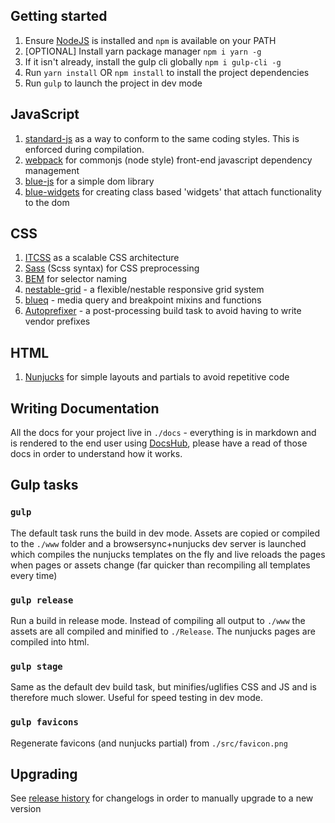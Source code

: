 ## Getting started

1. Ensure [NodeJS](https://nodejs.org/en/download/) is installed and `npm` is available on your PATH
2. [OPTIONAL] Install yarn package manager `npm i yarn -g`
3. If it isn't already, install the gulp cli globally `npm i gulp-cli -g`
4. Run `yarn install` OR `npm install` to install the project dependencies
5. Run `gulp` to launch the project in dev mode

## JavaScript

1. [standard-js](http://standardjs.com/) as a way to conform to the same coding styles. This is enforced during compilation.
2. [webpack](https://webpack.github.io/) for commonjs (node style) front-end javascript dependency management
3. [blue-js](https://github.com/bluegrassdigital/blue-js) for a simple dom library
4. [blue-widgets](https://github.com/bluegrassdigital/blue-widgets) for creating class based 'widgets' that attach functionality to the dom

## CSS

1. [ITCSS](https://www.xfive.co/blog/itcss-scalable-maintainable-css-architecture/) as a scalable CSS architecture
2. [Sass](http://sass-lang.com/) (Scss syntax) for CSS preprocessing
3. [BEM](http://getbem.com/naming/) for selector naming
4. [nestable-grid](https://github.com/bluegrassdigital/nestable-grid) - a flexible/nestable responsive grid system
5. [blueq](https://github.com/bluegrassdigital/blueq) - media query and breakpoint mixins and functions
6. [Autoprefixer](https://github.com/postcss/autoprefixer) - a post-processing build task to avoid having to write vendor prefixes

## HTML

1. [Nunjucks](https://mozilla.github.io/nunjucks/templating.html) for simple layouts and partials to avoid repetitive code

## Writing Documentation

All the docs for your project live in `./docs` - everything is in markdown and is rendered to the end user using [DocsHub](https://bluegrassdigital.github.io/docshub/), please have a read of those docs in order to understand how it works.

## Gulp tasks

### `gulp`

The default task runs the build in dev mode. Assets are copied or compiled to the `./www` folder and a browsersync+nunjucks dev server is launched which compiles the nunjucks templates on the fly and live reloads the pages when pages or assets change (far quicker than recompiling all templates every time)

### `gulp release`

Run a build in release mode. Instead of compiling all output to `./www` the assets are all compiled and minified to `./Release`. The nunjucks pages are compiled into html.

### `gulp stage`

Same as the default dev build task, but minifies/uglifies CSS and JS and is therefore much slower. Useful for speed testing in dev mode.

### `gulp favicons`

Regenerate favicons (and nunjucks partial) from `./src/favicon.png`

## Upgrading

See [release history](https://github.com/bluegrassdigital/bluegrass-html-boilerplate/releases) for changelogs in order to manually upgrade to a new version
